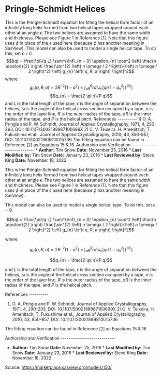 # Pringle-Schmidt Helices

This is the Pringle-Schmidt equation for fitting the helical form factor of an infinitely long helix formed from two helical tapes wrapped around each other at an angle $\epsilon$. The two helices are assumed to have the same width and thickness. Please see Figure 1 in Reference [1]. Note that this figure uses $\phi$ in place of the $\epsilon$ used here (because $\phi$ has another meaning in SasView). This model can also be used to model a single helical tape. To do this, set $\epsilon$ = 0. $$I(q) = \frac{\pi}{q L} \sum^{\inf}_{n = 0} \epsilon_{n} \cos^2 \left( \frac{n \epsilon}{2} \right) \frac{\sin^{2} \left( n \omega / 2 \right)}{\left( n \omega / 2 \right)^2} \left[ g_{n} \left( q, R, a \right) \right]^2$$ where $$g_{n} \left( q, R, a \right) = 2 R^{-2} \left(1 - a^{2} \right) \times \int^{R}_{aR} r dr J_{n} \left[ q r \left( 1 - q^{2}_{n}) \right)^{1/2} \right]$$ $$q_{n} = \frac{2 \pi n}{P q}$$ and $L$ is the total length of the tape, $\epsilon$ is the angle of separation between the helices, $\omega$ is the angle of the helical cross section occupied by a tape, $n$ is the order of the layer line, $R$ is the outer radius of the tape, $aR$ is the inner radius of the tape, and $P$ is the helical pitch. References ---------- 1) O. A. Pringle and P. W. Schmidt, Journal of Applied Crystallography, 1971, 4, 290-293, DOI: 10.1107/S002188987100699X 2) C. V. Teixeira, H. Amenitsch, T. Fukushima et al., Journal of Applied Crystallography, 2010, 43, 850-857, DOI: 10.1107/S0021889810015736 The fitting equation can be found in Reference [2] as Equations 15 & 16. Authorship and Verification ---------------------------- * **Author:** Tim Snow **Date:** November 25, 2016 * **Last Modified by:** Tim Snow **Date:** January 23, 2016 * **Last Reviewed by:** Steve King **Date:** November 18, 2022

This is the Pringle-Schmidt equation for fitting the helical form factor of an infinitely long helix formed from two helical tapes wrapped around each other at an angle $\epsilon$. The two helices are assumed to have the same width and thickness. Please see Figure 1 in Reference [1]. Note that this figure uses $\phi$ in place of the $\epsilon$ used here (because $\phi$ has another meaning in SasView).

This model can also be used to model a single helical tape. To do this, set $\epsilon$ = 0.

$$I(q) = \frac{\pi}{q L} \sum^{\inf}_{n = 0} \epsilon_{n} \cos^2 \left( \frac{n \epsilon}{2} \right) \frac{\sin^{2} \left( n \omega / 2 \right)}{\left( n \omega / 2 \right)^2} \left[ g_{n} \left( q, R, a \right) \right]^2$$

where

$$g_{n} \left( q, R, a \right) = 2 R^{-2} \left(1 - a^{2} \right) \times \int^{R}_{aR} r dr J_{n} \left[ q r \left( 1 - q^{2}_{n}) \right)^{1/2} \right]$$

$$q_{n} = \frac{2 \pi n}{P q}$$

and $L$ is the total length of the tape, $\epsilon$ is the angle of separation between the helices, $\omega$ is the angle of the helical cross section occupied by a tape, $n$ is the order of the layer line, $R$ is the outer radius of the tape, $aR$ is the inner radius of the tape, and $P$ is the helical pitch.

References ----------

1) O. A. Pringle and P. W. Schmidt, Journal of Applied Crystallography, 1971, 4, 290-293, DOI: 10.1107/S002188987100699X 2) C. V. Teixeira, H. Amenitsch, T. Fukushima et al., Journal of Applied Crystallography, 2010, 43, 850-857, DOI: 10.1107/S0021889810015736

The fitting equation can be found in Reference [2] as Equations 15 & 16.

Authorship and Verification ----------------------------

* **Author:** Tim Snow **Date:** November 25, 2016 * **Last Modified by:** Tim Snow **Date:** January 23, 2016 * **Last Reviewed by:** Steve King **Date:** November 18, 2022

Source: https://marketplace.sasview.org/models/150/
